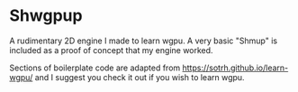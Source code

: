 # Shwgpup

A rudimentary 2D engine I made to learn wgpu. A very basic "Shmup" is included as a proof of concept that my engine worked.

Sections of boilerplate code are adapted from https://sotrh.github.io/learn-wgpu/ and I suggest you check it out if you wish to learn wgpu.
